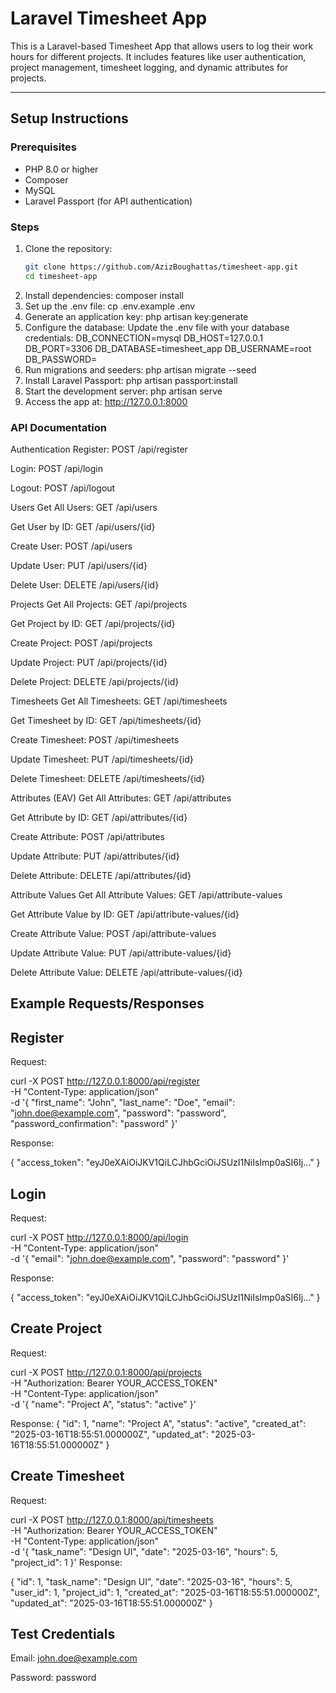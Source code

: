 # Laravel Timesheet App

This is a Laravel-based Timesheet App that allows users to log their work hours for different projects. It includes features like user authentication, project management, timesheet logging, and dynamic attributes for projects.

---

## **Setup Instructions**

### **Prerequisites**

-   PHP 8.0 or higher
-   Composer
-   MySQL
-   Laravel Passport (for API authentication)

### **Steps**

1. Clone the repository:
    ```bash
    git clone https://github.com/AzizBoughattas/timesheet-app.git
    cd timesheet-app
    ```
2. Install dependencies:
   composer install
3. Set up the .env file:
   cp .env.example .env
4. Generate an application key:
   php artisan key:generate
5. Configure the database:
   Update the .env file with your database credentials:
   DB_CONNECTION=mysql
   DB_HOST=127.0.0.1
   DB_PORT=3306
   DB_DATABASE=timesheet_app
   DB_USERNAME=root
   DB_PASSWORD=
6. Run migrations and seeders:
   php artisan migrate --seed
7. Install Laravel Passport:
   php artisan passport:install
8. Start the development server:
   php artisan serve
9. Access the app at:
   http://127.0.0.1:8000

### API Documentation

Authentication
Register: POST /api/register

Login: POST /api/login

Logout: POST /api/logout

Users
Get All Users: GET /api/users

Get User by ID: GET /api/users/{id}

Create User: POST /api/users

Update User: PUT /api/users/{id}

Delete User: DELETE /api/users/{id}

Projects
Get All Projects: GET /api/projects

Get Project by ID: GET /api/projects/{id}

Create Project: POST /api/projects

Update Project: PUT /api/projects/{id}

Delete Project: DELETE /api/projects/{id}

Timesheets
Get All Timesheets: GET /api/timesheets

Get Timesheet by ID: GET /api/timesheets/{id}

Create Timesheet: POST /api/timesheets

Update Timesheet: PUT /api/timesheets/{id}

Delete Timesheet: DELETE /api/timesheets/{id}

Attributes (EAV)
Get All Attributes: GET /api/attributes

Get Attribute by ID: GET /api/attributes/{id}

Create Attribute: POST /api/attributes

Update Attribute: PUT /api/attributes/{id}

Delete Attribute: DELETE /api/attributes/{id}

Attribute Values
Get All Attribute Values: GET /api/attribute-values

Get Attribute Value by ID: GET /api/attribute-values/{id}

Create Attribute Value: POST /api/attribute-values

Update Attribute Value: PUT /api/attribute-values/{id}

Delete Attribute Value: DELETE /api/attribute-values/{id}

## Example Requests/Responses

## Register

Request:

curl -X POST http://127.0.0.1:8000/api/register \
 -H "Content-Type: application/json" \
 -d '{
"first_name": "John",
"last_name": "Doe",
"email": "john.doe@example.com",
"password": "password",
"password_confirmation": "password"
}'

Response:

{
"access_token": "eyJ0eXAiOiJKV1QiLCJhbGciOiJSUzI1NiIsImp0aSI6Ij..."
}

## Login

Request:

curl -X POST http://127.0.0.1:8000/api/login \
 -H "Content-Type: application/json" \
 -d '{
"email": "john.doe@example.com",
"password": "password"
}'

Response:

{
"access_token": "eyJ0eXAiOiJKV1QiLCJhbGciOiJSUzI1NiIsImp0aSI6Ij..."
}

## Create Project

Request:

curl -X POST http://127.0.0.1:8000/api/projects \
 -H "Authorization: Bearer YOUR_ACCESS_TOKEN" \
 -H "Content-Type: application/json" \
 -d '{
"name": "Project A",
"status": "active"
}'

Response:
{
"id": 1,
"name": "Project A",
"status": "active",
"created_at": "2025-03-16T18:55:51.000000Z",
"updated_at": "2025-03-16T18:55:51.000000Z"
}

## Create Timesheet

Request:

curl -X POST http://127.0.0.1:8000/api/timesheets \
 -H "Authorization: Bearer YOUR_ACCESS_TOKEN" \
 -H "Content-Type: application/json" \
 -d '{
"task_name": "Design UI",
"date": "2025-03-16",
"hours": 5,
"project_id": 1
}'
Response:

{
"id": 1,
"task_name": "Design UI",
"date": "2025-03-16",
"hours": 5,
"user_id": 1,
"project_id": 1,
"created_at": "2025-03-16T18:55:51.000000Z",
"updated_at": "2025-03-16T18:55:51.000000Z"
}

## Test Credentials

Email: john.doe@example.com

Password: password
